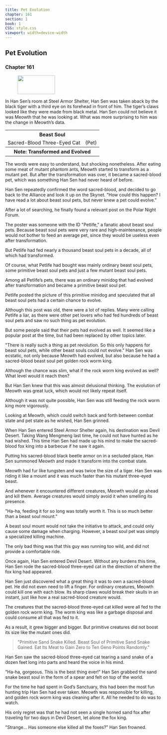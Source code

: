 ```yaml
---
title: Pet Evolution
chapter: 161
section: 1
book: 1
CSS: style.css
viewport: width=device-width
---
```


## Pet Evolution

### Chapter 161

<figure>
	<img src="../Images/gem.gif" alt="" id="gem" width="120" height="60" />
</figure>

In Han Sen’s room at Steel Armor Shelter, Han Sen was taken aback by the black tiger with a third eye on its forehead in front of him. The tiger’s claws looked like they were made from black metal. Han Sen could not believe it was Meowth that he was looking at. What was more surprising to him was the change in Meowth’s data.

<div class="tables">
	<table class="beast">
		<tr>
			<th colspan="2">Beast Soul</th>
		</tr><tr>
			<td>Sacred-Blood Three-Eyed Cat</td>
			<td>(Pet)</td>
		</tr><tr>
			<th class="note" colspan="2">Note: Transformed and Evolved</th>
		</tr>
	</table>
	<!--Type of Beast Soul of Sacred-Blood Three-Eyed Cat: Pet (Transformed and Evolved).-->
</div> 


The words were easy to understand, but shocking nonetheless. After eating some meat of mutant phantom ants, Meowth started to transform as a mutant pet. But after the transformation was over, it became a sacred-blood pet, which was something Han Sen had never heard of before.

Han Sen repeatedly confirmed the word sacred-blood, and decided to go back to the Alliance and look it up on the Skynet. "How could this happen? I have read a lot about beast soul pets, but never knew a pet could evolve."

After a lot of searching, he finally found a relevant post on the Polar Night Forum.

The poster was someone with the ID "Petlife," a fanatic about beast soul pets. Because beast soul pets were very rare and high-maintenance, people would not bother to feed an average pet, since they would be useless even after transformation.

But Petlife had fed nearly a thousand beast soul pets in a decade, all of which had transformed.

Of course, what Petlife had bought was mainly ordinary beast soul pets, some primitive beast soul pets and just a few mutant beast soul pets.

Among all Petlife’s pets, there was an ordinary minidog that had evolved after transformation and became a primitive beast soul pet.

Petlife posted the picture of this primitive minidog and speculated that all beast soul pets had a certain chance to evolve.

Although this post was old, there were a lot of replies. Many were calling Petlife a liar, as there were other pet lovers who had fed hundreds of beast soul pets and saw no such thing as pet evolution.

But some people said that their pets had evolved as well. It seemed like a popular post at the time, but had been replaced by other topics later.

"There is really such a thing as pet revolution. So this only happens for beast soul pets, while other beast souls could not evolve." Han Sen was ecstatic, not only because Meowth had evolved, but also because he had a sacred-blood beast soul pet golden rock worm king.

Although the chance was slim, what if the rock worm king evolved as well? What level would it reach then?

But Han Sen knew that this was almost delusional thinking. The evolution of Meowth was great luck, which would not likely repeat itself.

Although it was not quite possible, Han Sen was still feeding the rock worm king more vigorously.

Looking at Meowth, which could switch back and forth between combat state and pet state as he wished, Han Sen grinned.

When Han Sen entered Steel Armor Shelter again, his destination was Devil Desert. Taking Wang Mengmeng last time, he could not have hunted as he had wished. This time Han Sen had made up his mind to make the sacred-blood fox king into a barbecue if he saw it again.

Putting his sacred-blood black beetle armor on in a secluded place, Han Sen summoned Meowth and made it transform into the combat state.

Meowth had fur like tungsten and was twice the size of a tiger. Han Sen was riding it like a mount and it was much faster than his mutant three-eyed beast.

And whenever it encountered different creatures, Meowth would go ahead and kill them. Average creatures would simply avoid it when smelling its presence.

"Ha-ha, feeding it for so long was totally worth it. This is so much better than a beast soul mount."

A beast soul mount would not take the initiative to attack, and could only cause some damage when charging. However, a beast soul pet was simply a specialized killing machine.

The only bad thing was that this guy was running too wild, and did not provide a comfortable ride.

Once again, Han Sen entered Devil Desert. Without any burdens this time, Han Sen rode the sacred-blood three-eyed cat in the direction of where the fox king had appeared.

Han Sen just discovered what a great thing it was to own a sacred-blood pet. He did not even need to lift a finger. For ordinary creatures, Meowth could kill one with each blow. Its sharp claws would break their skulls in an instant, just like how a real sacred-blood creature would.

The creatures that the sacred-blood three-eyed cat killed were all fed to the golden rock worm king. The worm king was like a garbage disposal and could consume all that was fed to it.

As a result, it grew bigger and bigger. But primitive creatures did not boost its size like the mutant ones did.

> "Primitive Sand Snake Killed. Beast Soul of Primitive Sand Snake Gained. Eat Its Meat to Gain Zero to Ten Geno Points Randomly."

Han Sen saw the sacred-blood three-eyed cat tearing a sand snake of a dozen feet long into parts and heard the voice in his mind.

"Ha-ha, gorgeous. This is the best thing ever!" Han Sen grabbed the sand snake beast soul in the form of a spear and felt on top of the world.

For the time he had spent in God’s Sanctuary, this had been the most fun hunting trip Han Sen had ever taken. Meowth was responsible for killing, and golden rock worm king was cleaning after it. All he needed to do was to watch.

His only regret was that he had not seen a single horned sand fox after traveling for two days in Devil Desert, let alone the fox king.

"Strange… Has someone else killed all the foxes?" Han Sen frowned.